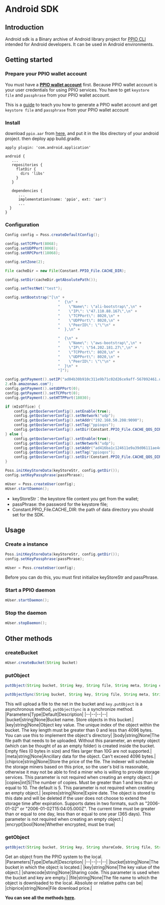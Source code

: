 # Android SDK
## Introduction
Android sdk is a Binary archive of Android library project for [PPIO CLI](https://www.pp.io/docs/cli/) intended for Android developers. It can be used in Android environments.

## Getting started
### Prepare your PPIO wallet account
You must have a **[PPIO wallet account](../wallet/)** first. Because PPIO wallet account is your user credentials for using PPIO services. You have to get `keystore file` and `passphrase` from your PPIO wallet account.

This is a [guide](../wallet/) to teach you how to generate a PPIO wallet account and get `keystore file` and `passphrase` from your PPIO wallet account

### Install
download `ppio.aar` from [here](https://github.com/ppio/ppio-sdk-android), and put it in the libs directory of your android project. then deploy app build.gradle.
```
apply plugin: 'com.android.application'

android {
   ...
   repositories {
     flatDir {
       dirs 'libs'
     }
   }

   dependencies {
      ...
      implementation(name: 'ppio', ext: 'aar')  
      ...
  }
}
```

### Configuration
```Java
Config config = Poss.createDefaultConfig();

config.setTCPPort(8068);
config.setUDPPort(8068);
config.setRPCPort(18068);

config.setZone(2);

File cacheDir = new File(Constant.PPIO_File.CACHE_DIR);

config.setDir(cacheDir.getAbsolutePath());

config.setTestNet("test");

config.setBootstrap("[\n" +
                        "  {\n" +
                        "    \"Name\": \"ali-bootstrap\",\n" +
                        "    \"IP\": \"47.110.88.167\",\n" +
                        "    \"TCPPort\": 8020,\n" +
                        "    \"UDPPort\": 8020,\n" +
                        "    \"PeerID\": \"\"\n" +
                        "  },\n" +

                        "  {\n" +
                        "    \"Name\": \"aws-bootstrap\",\n" +
                        "    \"IP\": \"54.202.181.27\",\n" +
                        "    \"TCPPort\": 8020,\n" +
                        "    \"UDPPort\": 8020,\n" +
                        "    \"PeerID\": \"\"\n" +
                        "  }\n" +
                        "]");

config.getPayment().setIP("ad04b30b910c311e9b71c02d26ce9aff-567092461.us-west-
2.elb.amazonaws.com");
config.getPayment().setUDPPort(0);
config.getPayment().setTCPPort(0);
config.getPayment().setHTTPPort(18030);

if (mIsOffice) {
    config.getQosServerConfig().setEnable(true);
    config.getQosServerConfig().setNetwork("udp");
    config.getQosServerConfig().setAddr("192.168.50.208:9090");
    config.getQosServerConfig().setTag("ppioqos");
    config.getQosServerConfig().setDir(Constant.PPIO_File.CACHE_QOS_DIR);
} else {
    config.getQosServerConfig().setEnable(true);
    config.getQosServerConfig().setNetwork("udp");
    config.getQosServerConfig().setAddr("ad416ba1c124611e9a39d06111ae4d23-1840383830.us-west-2.elb.amazonaws.com:80");
    config.getQosServerConfig().setTag("ppioqos");
    config.getQosServerConfig().setDir(Constant.PPIO_File.CACHE_QOS_DIR);
}

Poss.initKeyStoreData(keyStoreStr, config.getDir());
config.setKeyPassphrase(passPhrase);

mUser = Poss.createUser(config);
mUser.startDaemon();
```

* keyStoreStr：the keystore file content you get from the wallet;
* passPhrase: the password for the keystore file;
* Constant.PPIO_File.CACHE_DIR: the path of data directory you should set for the SDK.


## Usage

### Create a instance
```java
Poss.initKeyStoreData(keyStoreStr, config.getDir());
config.setKeyPassphrase(passPhrase);

mUser = Poss.createUser(config);
```
Before you can do this, you must first initialize keyStoreStr and passPhrase.

### Start a PPIO daemon
```java
mUser.startDaemon();
```

### Stop the daemon
```java
mUser.stopDaemon();
```

## Other methods
### createBucket
```java
mUser.createBucket(String bucket)
```
### putObject
```java
putObject(String bucket, String key, String file, String meta, String chiprice, long copies, String expires, boolean encrypt)
```

```java
putObjectSync(String bucket, String key, String file, String meta, String chiprice, long copies, String expires, boolean encrypt)
```
This will upload a file to the net in the bucket and `key.putObject` is a asynchronous method, `putObjectSync` is a synchronize method.
|Parameters|Type|Default|Description|
|--|--|--|--|
|bucket|string|None|Bucket name. Store objects in this bucket.|
|key|string|None|Object key value. The unique index of the object within the bucket. The key length must be greater than 0 and less than 4096 bytes. You can use this to implement the object's directory|
|body|string|None|The file path that needs to be uploaded. Without this parameter, an empty object (which can be thought of as an empty folder) is created inside the bucket. Empty files (0 bytes in size) and files larger than 10G are not supported.|
|meta|string|None|Ancillary data for the object. Can't exceed 4096 bytes.|
|chiprice|string|None|Store the price of the file. The indexer will schedule the storage miners based on this price, so the user's bid is reasonable, otherwise it may not be able to find a miner who is willing to provide storage services. This parameter is not required when creating an empty object.|
|copies|int|5|The number of copies. Must be greater than 1 and less than or equal to 10. The default is 5. This parameter is not required when creating an empty object.|
|expires|string|None|Expire date. The object is stored to this date and will be deleted if the user does not choose to extend the storage time after expiration. Supports dates in two formats, such as "2006-01-02" or "2006-01-02T15:04:05.000Z". The current time must be greater than or equal to one day, less than or equal to one year (365 days). This parameter is not required when creating an empty object.|
|encrypt|bool|None|Whether encrypted, must be true|

### getObject
```java
getObject(String bucket, String key, String shareCode, String file, String chiprice)
```
Get an object from the PPIO system to the local.
|Parameters|Type|Default|Description|
|--|--|--|--|
|bucket|string|None|The bucket in which the object is located.|
|key|string|None|The key value of the object.|
|sharecode|string|None|Sharing code. This parameter is used when the bucket and key are empty.|
|file|string|None|The file name to which the object is downloaded to the local. Absolute or relative paths can be|
|chiprice|string|None|File download price.|

**You can see all the methods [here](../api/).**
